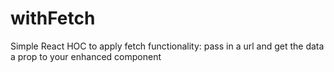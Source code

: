 # withFetch
Simple React HOC to apply fetch functionality: pass in a url and get the data a prop to your enhanced component
